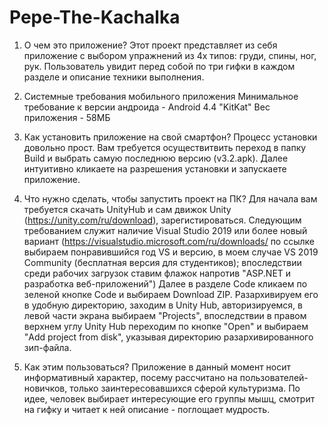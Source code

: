 # Pepe-The-Kachalka

1. О чем это приложение? 
Этот проект представляет из себя приложение с выбором упражнений из 4х типов: груди, спины, ног, рук.
Пользователь увидит перед собой по три гифки в каждом разделе и описание техники выполнения.

2. Системные требования мобильного приложения
Минимальное требование к версии андроида - Android 4.4 "KitKat"
Вес приложения - 58МБ

3. Как установить приложение на свой смартфон?
Процесс установки довольно прост. Вам требуется осуществитвить переход в папку Build и выбрать самую последнюю версию (v3.2.apk).
Далее интуитивно кликаете на разрешения установки и запускаете приложение. 

4. Что нужно сделать, чтобы запустить проект на ПК?
Для начала вам требуется скачать UnityHub и сам движок Unity (https://unity.com/ru/download), зарегистироваться.
Следующим требованием служит наличие Visual Studio 2019 или более новый вариант
(https://visualstudio.microsoft.com/ru/downloads/ по ссылке выбираем понравившийся год VS и версию, в моем случае VS 2019 Community (бесплатная версия для студентиков); впоследствии среди рабочих загрузок ставим флажок напротив "ASP.NET и разработка веб-приложений")
Далее в разделе Code кликаем по зеленой кнопке Code и выбираем Download ZIP. Разархивируем его в удобную директорию, заходим в Unity Hub, авторизируемся, в левой части экрана выбираем "Projects", впоследствии в правом верхнем углу Unity Hub переходим по кнопке "Open" и выбираем "Add project from disk", указывая директорию разархивированного зип-файла. 

5. Как этим пользоваться?
Приложение в данный момент носит информативный характер, посему рассчитано на пользователей-новичков, только заинтересовавшихся сферой культуризма. По идее, человек выбирает интересующие его группы мышц, смотрит на гифку и читает к ней описание - поглощает мудрость. 

